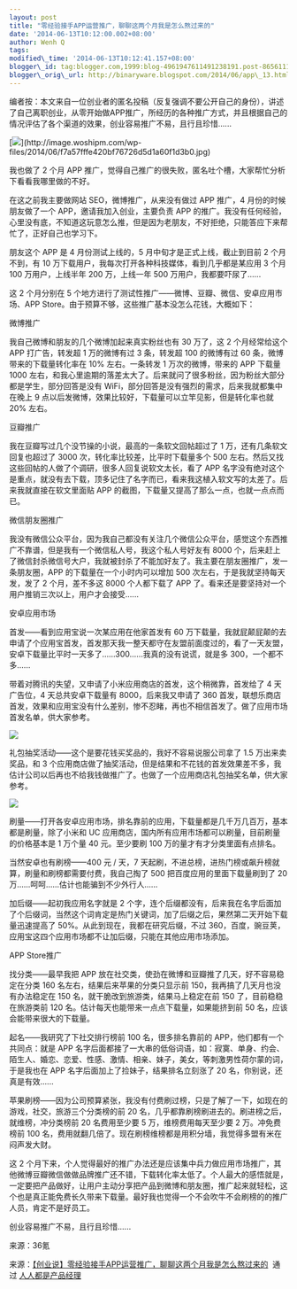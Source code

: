 ```yaml
--- 
layout: post 
title: "零经验接手APP运营推广，聊聊这两个月我是怎么熬过来的" 
date: '2014-06-13T10:12:00.002+08:00' 
author: Wenh Q
tags:
modified\_time: '2014-06-13T10:12:41.157+08:00' 
blogger\_id: tag:blogger.com,1999:blog-4961947611491238191.post-8656111807170614254
blogger\_orig\_url: http://binaryware.blogspot.com/2014/06/app\_13.html
---
```

编者按：本文来自一位创业者的匿名投稿（反复强调不要公开自己的身份），讲述了自己离职创业，从零开始做APP推广，所经历的各种推广方式，并且根据自己的情况评估了各个渠道的效果，创业容易推广不易，且行且珍惜......



[![](https://images-blogger-opensocial.googleusercontent.com/gadgets/proxy?url=http%3A%2F%2Fimage.woshipm.com%2Fwp-files%2F2014%2F06%2Ff7a57fffe420bf76726d5d1a60f1d3b0-360x202.jpg&container=blogger&gadget=a&rewriteMime=image%2F*)](http://image.woshipm.com/wp-files/2014/06/f7a57fffe420bf76726d5d1a60f1d3b0.jpg)



我也做了 2 个月 APP
推广，觉得自己推广的很失败，匿名吐个槽，大家帮忙分析下看看我哪里做的不好。



在这之前我主要做网站 SEO，微博推广，从来没有做过 APP 推广，4
月份的时候朋友做了一个 APP，邀请我加入创业，主要负责 APP
的推广。我没有任何经验，心里没有底，不知道这玩意怎么推，但是因为老朋友，不好拒绝，只能答应下来帮忙了，正好自己也学习下。



朋友这个 APP 是 4 月份测试上线的，5 月中旬才是正式上线，截止到目前 2
个月不到，有 10 万下载用户，我每次打开各种科技媒体，看到几乎都是某应用 3
个月 100 万用户，上线半年 200 万，上线一年 500
万用户，我都要吓尿了......



这 2 个月分别在 5
个地方进行了测试性推广——微博、豆瓣、微信、安卓应用市场、APP
Store。由于预算不够，这些推广基本没怎么花钱，大概如下：



微博推广



我自己微博和朋友的几个微博加起来真实粉丝也有 30 万了，这 2
个月经常给这个 APP 打广告，转发超 1 万的微博有过 3 条，转发超 100
的微博有过 60 条，微博带来的下载量转化率在 10% 左右。一条转发 1
万次的微博，带来的 APP 下载量 1000
左右，和我心里逾期的落差太大了。后来就问了很多粉丝，因为粉丝大部分都是学生，部分回答是没有
WiFi，部分回答是没有强烈的需求，后来我就都集中在晚上 9
点以后发微博，效果比较好，下载量可以立竿见影，但是转化率也就 20% 左右。



豆瓣推广



我在豆瓣写过几个没节操的小说，最高的一条软文回帖超过了 1
万，还有几条软文回复也超过了 3000 次，转化率比较差，比平时下载量多个 500
左右。然后又找这些回帖的人做了个调研，很多人回复说软文太长，看了 APP
名字没有绝对这个是重点，就没有去下载，顶多记住了名字而已，看来我这植入软文写的太差了。后来我就直接在软文里面贴
APP 的截图，下载量又提高了那么一点，也就一点点而已。



微信朋友圈推广



我没有微信公众平台，因为我自己都没有关注几个微信公众平台，感觉这个东西推广不靠谱，但是我有一个微信私人号，我这个私人号好友有
8000
个，后来赶上了微信封杀微信号大户，我就被封杀了不能加好友了。我主要在朋友圈推广，发一条朋友圈，APP
的下载量在一个小时内可以增加 500 次左右，于是我就坚持每天发，发了 2
个月，差不多这 8000 个人都下载了 APP
了。看来还是要坚持对一个用户推销三次以上，用户才会接受......



安卓应用市场



首发——看到应用宝说一次某应用在他家首发有 60
万下载量，我就屁颠屁颠的去申请了个应用宝首发，首发那天我一整天都守在友盟前面度过的，看了一天友盟，安卓下载量比平时一天多了……300……我真的没有说谎，就是多
300，一个都不多......



带着对腾讯的失望，又申请了小米应用商店的首发，这个稍微靠，首发给了 4
天广告位，4 天总共安卓下载量有 8000，后来我又申请了 360
首发，联想乐商店首发，效果和应用宝没有什么差别，惨不忍睹，再也不相信首发了。做了应用市场首发名单，供大家参考。



![](https://images-blogger-opensocial.googleusercontent.com/gadgets/proxy?url=http%3A%2F%2Fimage.woshipm.com%2Fwp-files%2F2014%2F06%2Fa04582e3bcd471c5140264312be084e1.png&container=blogger&gadget=a&rewriteMime=image%2F*)



礼包抽奖活动——这个是要花钱买奖品的，我好不容易说服公司拿了 1.5
万出来卖奖品，和 3
个应用商店做了抽奖活动，但是结果和不花钱的首发效果差不多，我估计公司以后再也不给我钱做推广了。也做了一个应用商店礼包抽奖名单，供大家参考。



![](https://images-blogger-opensocial.googleusercontent.com/gadgets/proxy?url=http%3A%2F%2Fimage.woshipm.com%2Fwp-files%2F2014%2F06%2F2f1d17f4bdc37708f789b52606f1b146.png&container=blogger&gadget=a&rewriteMime=image%2F*)



刷量——打开各安卓应用市场，排名靠前的应用，下载量都是几千万几百万，基本都是刷量，除了小米和
UC 应用商店，国内所有应用市场都可以刷量，目前刷量的价格基本是 1 万个量
40 元。至少要刷 100 万的量才有才分类里面有点排名。



当然安卓也有刷榜——400 元 / 天，7
天起刷，不进总榜，进热门榜或飙升榜就算，刷量和刷榜都需要付费，我自己掏了
500 把百度应用的里面下载量刷到了 20
万……呵呵……估计也能骗到不少外行人......



加后缀——起初我应用名字就是 2
个字，连个后缀都没有，后来我在名字后面加了个后缀词，当然这个词肯定是热门关键词，加了后缀之后，果然第二天开始下载量迅速提高了
50%。从此到现在，我都在研究后缀，不过
360，百度，豌豆荚，应用宝这四个应用市场都不让加后缀，只能在其他应用市场添加。



APP Store推广



找分类——最早我把 APP
放在社交类，使劲在微博和豆瓣推了几天，好不容易稳定在分类 160
名左右，结果后来苹果的分类只显示前 150，我再搞了几天月也没有办法稳定在
150 名，就干脆改到旅游类，结果马上稳定在前 150 了，目前稳稳在旅游类前
120 名。估计每天也能带来一点点下载量，如果能挤到前 50
名，应该会能带来很大的下载量。



起名——我研究了下社交排行榜前 100 名，很多排名靠前的
APP，他们都有一个共同点：就是 APP
名字后面都接了一大串的低俗词语，如：寂寞、单身、约会、陌生人、婚恋、恋爱、性感、激情、相亲、妹子，美女，等刺激男性荷尔蒙的词，于是我也在
APP 名字后面加上了捡妹子，结果排名立刻涨了 20
名，你别说，还真是有效......



苹果刷榜——因为公司预算紧张，我没有付费刷过榜，只是了解了一下，如现在的游戏，社交，旅游三个分类榜的前
20 名，几乎都靠刷榜刷进去的。刷进榜之后，就维榜，冲分类榜前 20
名费用至少要 5 万，维榜费用每天至少要 2 万。冲免费榜前 100
名，费用就翻几倍了。现在刷榜维榜都是用积分墙，我觉得多盟有米在闷声发大财。



这 2
个月下来，个人觉得最好的推广办法还是应该集中兵力做应用市场推广，其他微博豆瓣微信做做品牌推广还不错，下载转化率太低了。个人最大的感悟就是，一定要把产品做好，让用户主动分享把产品到微博和朋友圈，推广起来就轻松，这个也是真正能免费长久带来下载量。最好我也觉得一个不会吹牛不会刷榜的的推广人员，肯定不是好员工。



创业容易推广不易，且行且珍惜......



来源：36氪
<div>




</div>

<div>

来源：[【创业说】零经验接手APP运营推广，聊聊这两个月我是怎么熬过来的](http://www.woshipm.com/operate/88963.html)  通过 [人人都是产品经理](http://www.woshipm.com/)

</div>
